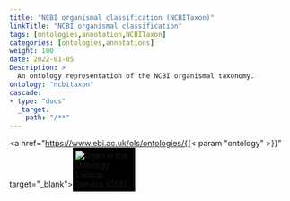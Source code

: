 ```yaml
---
title: "NCBI organismal classification (NCBITaxon)"
linkTitle: "NCBI organismal classification"
tags: [ontologies,annotation,NCBITaxon]
categories: [ontologies,annotations]
weight: 100
date: 2022-01-05
Description: >
  An ontology representation of the NCBI organismal taxonomy.
ontology: "ncbitaxon"
cascade:
- type: "docs"
  _target:
    path: "/**"
---
```


<a href="https://www.ebi.ac.uk/ols/ontologies/{{< param "ontology" >}}" target="_blank"><img src="https://www.ebi.ac.uk/ols/img/OLS_logo_2017.png" style="max-width: 20%; background: #000000; padding: 5px;" alt="Open in the Ontology Lookup Service (OLS)" ></a>

<div id="result">
<script>  $( "#result" ).load( "https://www.ebi.ac.uk/ols/ontologies/{{< param "ontology" >}}  #ontology_info_box", function(){$("a[href^='../']").each(function(){$(this).attr('target','_blank');$(this).attr('href',$(this).attr('href').replace('../','https://www.ebi.ac.uk/ols/'));})})</script>


</script>
</div>
